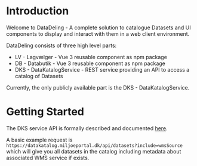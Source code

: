 <!--
[![npm](https://img.shields.io/npm/v/@dmp/lagvaelger-client-ui.svg)](https://www.npmjs.com/package/@dmp/lagvaelger-client-ui)
[![npm](https://img.shields.io/npm/v/@dmp/lagvaelger-client-api.svg)](https://www.npmjs.com/package/@dmp/lagvaelger-client-api)
-->

# Introduction

Welcome to DataDeling - A complete solution to catalogue Datasets and UI components to display and interact with them in a web client environment.

DataDeling consists of three high level parts:

* LV - Lagvælger - Vue 3 reusable component as npm package
* DB - Databutik - Vue 3 reusable component as npm package
* DKS - DataKatalogService - REST service providing an API to access a catalog of Datasets

Currently, the only publicly available part is the DKS - DataKatalogService.

# Getting Started

<!--
LV and DB can be integrated into most web client projects as demonstrated by example code [here](./examples) via npm package `@dmp/lagvaelger-client-ui`.
-->

The DKS service API is formally described and documented [here](https://datakatalog.miljoeportal.dk/api/swagger).

A basic example request is `https://datakatalog.miljoeportal.dk/api/datasets?include=wmsSource` which will give you all datasets in the catalog including metadata about associated WMS service if exists.

<!--
As an alternative to accessing the DKS service directly a JavaScript/TypeScript API has been developed and packaged as an npm package. It is the same logic
that has been used to implement LV and DB. This package also has API documentation which can be [here](https://b1109udvlagvaelgersto.blob.core.windows.net/demo/doc/api/index.html).
-->
